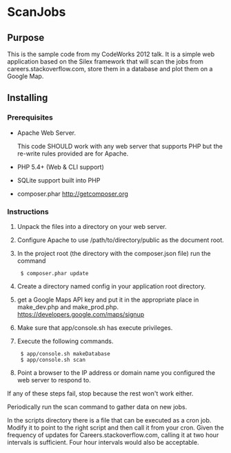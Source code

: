 # ScanJobs #

## Purpose ##
This is the sample code from my CodeWorks 2012 talk.
It is a simple web application based on the Silex framework that will scan the jobs from careers.stackoverflow.com, store them in a database and plot them on a Google Map.

## Installing ##
### Prerequisites ###
* Apache Web Server. 

  This code SHOULD work with any web server that supports PHP but the re-write rules provided are for Apache.

* PHP 5.4+ (Web & CLI support)
* SQLite support built into PHP
* composer.phar http://getcomposer.org


### Instructions ###
1. Unpack the files into a directory on your web server.
2. Configure Apache to use /path/to/directory/public as the document root.
3. In the project root (the directory with the composer.json file) run the command 

    	$ composer.phar update

4. Create a directory named config in your application root directory.	
5. get a Google Maps API key and put it in the appropriate place in make_dev.php and make_prod.php.
	https://developers.google.com/maps/signup
6. Make sure that app/console.sh has execute privileges.
7. Execute the following commands.

    	$ app/console.sh makeDatabase
    	$ app/console.sh scan

8. Point a browser to the IP address or domain name you configured the web server to respond to.	

If any of these steps fail, stop because the rest won't work either.

Periodically run the scan command to gather data on new jobs.

In the scripts directory there is a file that can be executed as a cron job. Modify it to point to the right script and then call it from your cron. Given the frequency of updates for Careers.stackoverflow.com, calling it at two hour intervals is sufficient. Four hour intervals would also be acceptable.


